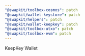 ```yaml
---
"@swapkit/toolbox-cosmos": patch
"@swapkit/wallet-keystore": patch
"@swapkit/helpers": patch
"@swapkit/wallet-keepkey": patch
"@swapkit/toolbox-utxo": patch
"@swapkit/toolbox-evm": patch
---
```


KeepKey Wallet
